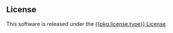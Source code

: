 License
-------
This software is released under the [{{pkg.license.type}} License]({{pkg.license.url}}).
